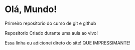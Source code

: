 # Olá, Mundo!
 Primeiro repositorio do curso de git e github

Repositorio Criado durante uma aula ao vivo!

Essa linha eu adicionei direto do site! QUE IMPRESSIMANTE!
